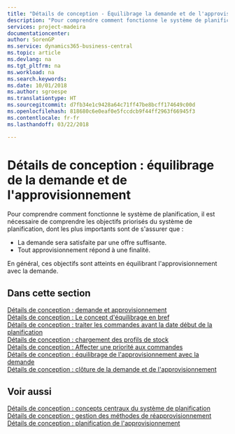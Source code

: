 ```yaml
---
title: "Détails de conception - Équilibrage la demande et de l'approvisionnement | Microsoft Docs"
description: "Pour comprendre comment fonctionne le système de planification, il est nécessaire de comprendre les objectifs priorisés du système de planification, dont les plus importants sont de s'assurer que toute demande est satisfaite par suffisamment d'approvisionnement et n'importe quel approvisionnement atteint un but."
services: project-madeira
documentationcenter: 
author: SorenGP
ms.service: dynamics365-business-central
ms.topic: article
ms.devlang: na
ms.tgt_pltfrm: na
ms.workload: na
ms.search.keywords: 
ms.date: 10/01/2018
ms.author: sgroespe
ms.translationtype: HT
ms.sourcegitcommit: d7fb34e1c9428a64c71ff47be8bcff174649c00d
ms.openlocfilehash: 818680c6e0eaf0e5fccdcb9f44ff2963f66945f3
ms.contentlocale: fr-fr
ms.lasthandoff: 03/22/2018

---
```

# <a name="design-details-balancing-demand-and-supply"></a>Détails de conception : équilibrage de la demande et de l'approvisionnement
Pour comprendre comment fonctionne le système de planification, il est nécessaire de comprendre les objectifs priorisés du système de planification, dont les plus importants sont de s'assurer que :  

- La demande sera satisfaite par une offre suffisante.  
- Tout approvisionnement répond à une finalité.  

 En général, ces objectifs sont atteints en équilibrant l'approvisionnement avec la demande.  

## <a name="in-this-section"></a>Dans cette section  
[Détails de conception : demande et approvisionnement](design-details-demand-and-supply.md)  
[Détails de conception : Le concept d'équilibrage en bref](design-details-the-concept-of-balancing-in-brief.md)  
[Détails de conception : traiter les commandes avant la date début de la planification](design-details-dealing-with-orders-before-the-planning-starting-date.md)  
[Détails de conception : chargement des profils de stock](design-details-loading-the-inventory-profiles.md)  
[Détails de conception : Affecter une priorité aux commandes](design-details-prioritizing-orders.md)  
[Détails de conception : équilibrage de l'approvisionnement avec la demande](design-details-balancing-supply-with-demand.md)  
[Détails de conception : clôture de la demande et de l'approvisionnement](design-details-closing-demand-and-supply.md)  

## <a name="see-also"></a>Voir aussi  
 [Détails de conception : concepts centraux du système de planification](design-details-central-concepts-of-the-planning-system.md)   
 [Détails de conception : gestion des méthodes de réapprovisionnement](design-details-handling-reordering-policies.md)   
 [Détails de conception : planification de l'approvisionnement](design-details-supply-planning.md)

